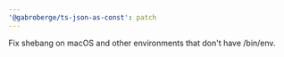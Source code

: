 ```yaml
---
'@gabroberge/ts-json-as-const': patch
---
```


Fix shebang on macOS and other environments that don't have /bin/env.
